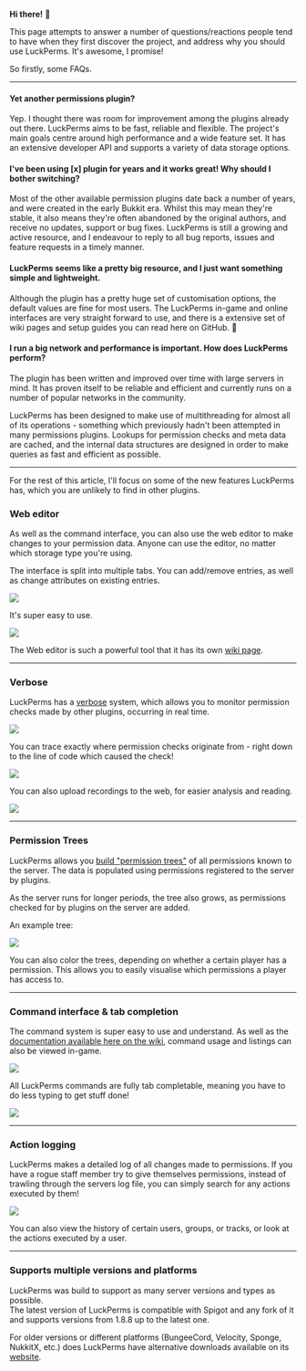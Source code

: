 **Hi there!** 👋

This page attempts to answer a number of questions/reactions people tend to have when they first discover the project, and address why you should use LuckPerms. It's awesome, I promise!

So firstly, some FAQs.

___

#### Yet another permissions plugin?
Yep. I thought there was room for improvement among the plugins already out there. LuckPerms aims to be fast, reliable and flexible. The project's main goals centre around high performance and a wide feature set. It has an extensive developer API and supports a variety of data storage options.

#### I've been using [x] plugin for years and it works great! Why should I bother switching?
Most of the other available permission plugins date back a number of years, and were created in the early Bukkit era. Whilst this may mean they're stable, it also means they're often abandoned by the original authors, and receive no updates, support or bug fixes. LuckPerms is still a growing and active resource, and I endeavour to reply to all bug reports, issues and feature requests in a timely manner.

#### LuckPerms seems like a pretty big resource, and I just want something simple and lightweight.
Although the plugin has a pretty huge set of customisation options, the default values are fine for most users. The LuckPerms in-game and online interfaces are very straight forward to use, and there is a extensive set of wiki pages and setup guides you can read here on GitHub. 🎉

#### I run a big network and performance is important. How does LuckPerms perform?
The plugin has been written and improved over time with large servers in mind. It has proven itself to be reliable and efficient and currently runs on a number of popular networks in the community.

LuckPerms has been designed to make use of multithreading for almost all of its operations - something which previously hadn't been attempted in many permissions plugins. Lookups for permission checks and meta data are cached, and the internal data structures are designed in order to make queries as fast and efficient as possible.

___

For the rest of this article, I'll focus on some of the new features LuckPerms has, which you are unlikely to find in other plugins.

### Web editor
As well as the command interface, you can also use the web editor to make changes to your permission data. Anyone can use the editor, no matter which storage type you're using.

The interface is split into multiple tabs. You can add/remove entries, as well as change attributes on existing entries.

![](https://i.imgur.com/vSJ5NAp.png)

It's super easy to use.

[![](https://giant.gfycat.com/ShorttermPowerfulGoldeneye.gif)](https://gfycat.com/ShorttermPowerfulGoldeneye)

The Web editor is such a powerful tool that it has its own [wiki page](Web-Editor).

___

### Verbose
LuckPerms has a [verbose](Verbose) system, which allows you to monitor permission checks made by other plugins, occurring in real time.

[![](https://giant.gfycat.com/ArtisticPleasantAlbacoretuna.gif)](https://gfycat.com/ArtisticPleasantAlbacoretuna)

You can trace exactly where permission checks originate from - right down to the line of code which caused the check!

[![](https://i.imgur.com/Ta7gtd9.png)](https://i.imgur.com/Ta7gtd9.png)

You can also upload recordings to the web, for easier analysis and reading.

![](https://i.imgur.com/6IxXIGg.png)

___

### Permission Trees
LuckPerms allows you [build "permission trees"](Command-Usage:-General#lp-tree-scope-player) of all permissions known to the server. The data is populated using permissions registered to the server by plugins.

As the server runs for longer periods, the tree also grows, as permissions checked for by plugins on the server are added.

An example tree:

![](https://i.imgur.com/nkdtDkG.png)


You can also color the trees, depending on whether a certain player has a permission. This allows you to easily visualise which permissions a player has access to.

___

### Command interface & tab completion
The command system is super easy to use and understand. As well as the [documentation available here on the wiki](Command-Usage), command usage and listings can also be viewed in-game.

![](http://i.imgur.com/XIVPP6P.png)

All LuckPerms commands are fully tab completable, meaning you have to do less typing to get stuff done!

[![](https://zippy.gfycat.com/AnnualYoungKoi.gif)](https://gfycat.com/AnnualYoungKoi)

___

### Action logging
LuckPerms makes a detailed log of all changes made to permissions. If you have a rogue staff member try to give themselves permissions, instead of trawling through the servers log file, you can simply search for any actions executed by them!

![](http://i.imgur.com/Jfu8XCI.png)

You can also view the history of certain users, groups, or tracks, or look at the actions executed by a user.

___

### Supports multiple versions and platforms
LuckPerms was build to support as many server versions and types as possible.  
The latest version of LuckPerms is compatible with Spigot and any fork of it and supports versions from 1.8.8 up to the latest one.

For older versions or different platforms (BungeeCord, Velocity, Sponge, NukkitX, etc.) does LuckPerms have alternative downloads available on its [website](https://luckperms.net).
